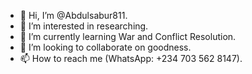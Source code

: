 - 👋 Hi, I’m @Abdulsabur811.
- 👀 I’m interested in researching.
- 🌱 I’m currently learning War and Conflict Resolution.
- 💞️ I’m looking to collaborate on goodness.
- 📫 How to reach me (WhatsApp: +234 703 562 8147).

<!---
Abdulsabur811/Abdulsabur811 is a ✨ special ✨ repository because its `README.md` (this file) appears on your GitHub profile.
You can click the Preview link to take a look at your changes.
--->
